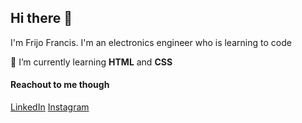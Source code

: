 ## Hi there 👋

I'm Frijo Francis. I'm an electronics engineer who is learning to code

🌱 I’m currently learning **HTML** and **CSS**

#### Reachout to me though <br>
[LinkedIn](https://www.linkedin.com/in/frijo-francis/)
<a href="https://www.instagram.com/fri_jo/" target="_blank">Instagram</a>






<!--
**frijofrancis/FrijoFrancis** is a ✨ _special_ ✨ repository because its `README.md` (this file) appears on your GitHub profile.

Here are some ideas to get you started:

- 🔭 I’m currently working on ...
- 🌱 I’m currently learning ...
- 👯 I’m looking to collaborate on ...
- 🤔 I’m looking for help with ...
- 💬 Ask me about ...
- 📫 How to reach me: ...
- 😄 Pronouns: ...
- ⚡ Fun fact: ...
-->
